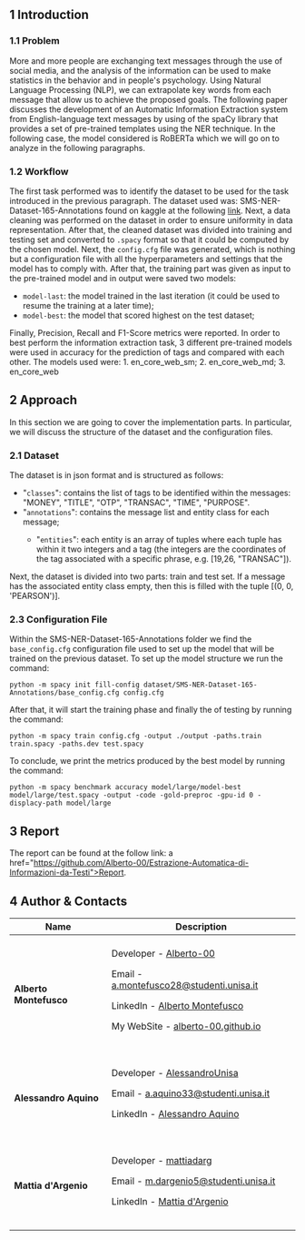 ##  1  Introduction

###  1.1 Problem
More and more people are exchanging text messages through the use of social media, and the analysis of the information can be used to make statistics in the behavior and in people's psychology. Using Natural Language Processing (NLP), we can extrapolate key words from each message that allow us to achieve the proposed goals. The following paper discusses the development of an Automatic Information Extraction system from English-language text messages by using
of the spaCy library that provides a set of pre-trained templates using the NER technique. In the following case, the model considered is RoBERTa which we will go on to analyze in the following paragraphs.

### 1.2 Workflow
The first task performed was to identify the dataset to be used for the task introduced in the previous paragraph. The dataset used was: SMS-NER-Dataset-165-Annotations found on kaggle at the following <a href="https://www.kaggle.com/code/spiralforge/extracting-important-imformation-from-sms/input">link</a>. Next, a data cleaning was performed on the dataset in order to ensure uniformity in data representation. After that, the cleaned dataset was divided into training and testing set and converted to <code>.spacy</code> format so that it could be computed by the chosen model. Next, the <code>config.cfg</code> file was generated, which is nothing but a configuration file with all the hyperparameters and settings that the model has to comply with. After that, the training part was given as input to the pre-trained model and in output were saved two models:
<ul>
  <li><code>model-last</code>: the model trained in the last iteration (it could be used to resume the training at a later time); </li>
  <li><code>model-best</code>: the model that scored highest on the test dataset;</li>
</ul>
Finally, Precision, Recall and F1-Score metrics were reported.
In order to best perform the information extraction task, 3 different pre-trained models were used in accuracy for the prediction of tags and compared with each other. The models used were:
1. en_core_web_sm;
2. en_core_web_md;
3. en_core_web

##  2  Approach
In this section we are going to cover the implementation parts. In particular, we will discuss the structure of the dataset and the configuration files.

### 2.1 Dataset
The dataset is in json format and is structured as follows:
<ul>
  <li>
    "<code>classes</code>": contains the list of tags to be identified within the messages: "MONEY", "TITLE", "OTP", "TRANSAC", "TIME", "PURPOSE".
  </li>
  <li>"<code>annotations</code>": contains the message list and entity class for each message;</li>
  <ul>
    <li>"<code>entities</code>": each entity is an array of tuples where each tuple has within it two integers and a tag (the integers are the coordinates of the tag associated with a specific phrase, e.g. [19,26, "TRANSAC"]). </li>
  </ul>
</ul>
Next, the dataset is divided into two parts: train and test set. If a message has the associated entity class empty, then this is filled with the tuple [(0, 0, 'PEARSON')].

### 2.3 Configuration File
Within the SMS-NER-Dataset-165-Annotations folder we find the <code>base_config.cfg</code> configuration file used to set up the model that will be trained on the previous dataset.
To set up the model structure we run the command:
```
python -m spacy init fill-config dataset/SMS-NER-Dataset-165-Annotations/base_config.cfg config.cfg
```

After that, it will start the training phase and finally the of testing by running the command:
```
python -m spacy train config.cfg -output ./output -paths.train train.spacy -paths.dev test.spacy
```

To conclude, we print the metrics produced by the best model by running the command:
```
python -m spacy benchmark accuracy model/large/model-best model/large/test.spacy -output -code -gold-preproc -gpu-id 0 -displacy-path model/large
```

## 3 Report
The report can be found at the follow link: a href="https://github.com/Alberto-00/Estrazione-Automatica-di-Informazioni-da-Testi">Report</a>.

## 4 Author & Contacts
| Name | Description |
| --- | --- |
| <p dir="auto"><strong>Alberto Montefusco</strong> |<br>Developer - <a href="https://github.com/Alberto-00">Alberto-00</a></p><p dir="auto">Email - <a href="mailto:a.montefusco28@studenti.unisa.it">a.montefusco28@studenti.unisa.it</a></p><p dir="auto">LinkedIn - <a href="https://www.linkedin.com/in/alberto-montefusco">Alberto Montefusco</a></p><p dir="auto">My WebSite - <a href="https://alberto-00.github.io/">alberto-00.github.io</a></p><br>|
| <p dir="auto"><strong>Alessandro Aquino</strong> |<br>Developer   - <a href="https://github.com/AlessandroUnisa">AlessandroUnisa</a></p><p dir="auto">Email - <a href="mailto:a.aquino33@studenti.unisa.it">a.aquino33@studenti.unisa.it</a></p><p dir="auto">LinkedIn - <a href="https://www.linkedin.com/in/alessandro-aquino-62b74218a/">Alessandro Aquino</a></p><br>|
| <p dir="auto"><strong>Mattia d'Argenio</strong> |<br>Developer   - <a href="https://github.com/mattiadarg">mattiadarg</a></p><p dir="auto">Email - <a href="mailto:m.dargenio5@studenti.unisa.it">m.dargenio5@studenti.unisa.it</a></p><p dir="auto">LinkedIn - <a href="https://www.linkedin.com/in/mattia-d-argenio-a57849255/)https://www.linkedin.com/in/mattia-d-argenio-a57849255/">Mattia d'Argenio</a></p><br>|
